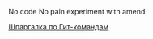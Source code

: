 No code No pain
experiment with amend

<a href="https://about.gitlab.com/images/press/git-cheat-sheet.pdf">Шпаргалка по Гит-командам</a>
